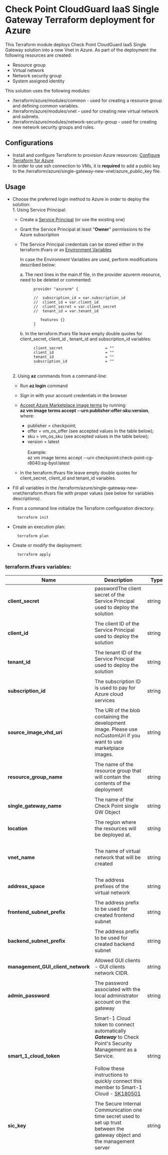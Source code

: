 # Check Point CloudGuard IaaS Single Gateway Terraform deployment for Azure

This Terraform module deploys Check Point CloudGuard IaaS Single Gateway solution into a new Vnet in Azure.
As part of the deployment the following resources are created:
- Resource group
- Virtual network
- Network security group
- System assigned identity


This solution uses the following modules:
- /terraform/azure/modules/common - used for creating a resource group and defining common variables.
- /terraform/azure/modules/vnet - used for creating new virtual network and subnets.
- /terraform/azure/modules/network-security-group - used for creating new network security groups and rules.


## Configurations
- Install and configure Terraform to provision Azure resources: [Configure Terraform for Azure](https://docs.microsoft.com/en-us/azure/virtual-machines/linux/terraform-install-configure)
- In order to use ssh connection to VMs, it is **required** to add a public key to the /terraform/azure/single-gateway-new-vnet/azure_public_key file.

## Usage
- Choose the preferred login method to Azure in order to deploy the solution:
    <br>1. Using Service Principal:
    - Create a [Service Principal](https://docs.microsoft.com/en-us/azure/active-directory/develop/howto-create-service-principal-portal) (or use the existing one) 
    - Grant the Service Principal at least "**Owner**" permissions to the Azure subscription<br>
    - The Service Principal credentials can be stored either in the terraform.tfvars or as [Environment Variables](https://www.terraform.io/docs/providers/azuread/guides/service_principal_client_secret.html)<br>
    
      In case the Environment Variables are used, perform modifications described below:<br>
      
       a. The next lines in the main.tf file, in the provider azurerm resource,  need to be deleted or commented:
            
                provider "azurerm" {
                 
                //  subscription_id = var.subscription_id
                //  client_id = var.client_id
                //  client_secret = var.client_secret
                //  tenant_id = var.tenant_id
                
                   features {}
                }
            
        b. In the terraform.tfvars file leave empty double quotes for client_secret, client_id , tenant_id and subscription_id variables:
        
                client_secret                   = ""
                client_id                       = ""
                tenant_id                       = ""
                subscription_id                 = "" 
        
    <br>2. Using **az** commands from a command-line:
    - Run  **az login** command 
    - Sign in with your account credentials in the browser
    - [Accept Azure Marketplace image terms](https://docs.microsoft.com/en-us/cli/azure/vm/image/terms?view=azure-cli-latest) by running:
     <br>**az vm image terms accept --urn publisher:offer:sku:version**, where:
        - publisher = checkpoint;
        - offer = vm_os_offer (see accepted values in the table below);
        - sku = vm_os_sku (see accepted values in the table below);
        - version = latest<br/>
    <br>Example:<br>
    az vm image terms accept --urn checkpoint:check-point-cg-r8040:sg-byol:latest
    
    - In the terraform.tfvars file leave empty double quotes for client_secret, client_id and tenant_id variables. 
 
- Fill all variables in the /terraform/azure/single-gateway-new-vnet/terraform.tfvars file with proper values (see below for variables descriptions).
- From a command line initialize the Terraform configuration directory:

        terraform init
- Create an execution plan:
 
        terraform plan
- Create or modify the deployment:
 
        terraform apply

### terraform.tfvars variables:
 | Name          | Description   | Type          | Allowed values |
 | ------------- | ------------- | ------------- | -------------  |
 | **client_secret** | passwordThe client secret of the Service Principal used to deploy the solution | string |
 |  |  |  |  |  |
 | **client_id** | The client ID of the Service Principal used to deploy the solution | string |
 |  |  |  |  |  |
 | **tenant_id** | The tenant ID of the Service Principal used to deploy the solution | string |
 |  |  |  |  |  |
 | **subscription_id** | The subscription ID is used to pay for Azure cloud services | string |
 |  |  |  |  |  |
 | **source_image_vhd_uri** | The URI of the blob containing the development image. Please use noCustomUri if you want to use marketplace images. | string | 
 |  |  |  |  |  |
 | **resource_group_name** | The name of the resource group that will contain the contents of the deployment | string | Resource group names only allow alphanumeric characters, periods, underscores, hyphens and parenthesis and cannot end in a period |
 |  |  |  |  |  |
 | **single_gateway_name** | The name of the Check Point single GW Object | string | Only alphanumeric characters are allowed, and the name must be 1-30 characters long |
 |  |  |  |  |  |
 | **location** | The region where the resources will be deployed at. | string | The full list of Azure regions can be found at https://azure.microsoft.com/regions |
 |  |  |  |  |  |
 | **vnet_name** | The name of virtual network that will be created | string | The name must begin with a letter or number, end with a letter, number or underscore, and may contain only letters, numbers, underscores, periods, or hyphens |
 |  |  |  |  |  |
 | **address_space** | The address prefixes of the virtual network | string | Valid CIDR block |
 |  |  |  |  |  |
 | **frontend_subnet_prefix** | The address prefix to be used for created frontend subnet | string | The subnets need to contain within the address space for this virtual network(defined by address_space variable) |
 |  |  |  |  |  |
 | **backend_subnet_prefix** | The address prefix to be used for created backend subnet | string | The subnets need to contain within the address space for this virtual network(defined by address_space variable) |
 |  |  |  |  |  |
 | **management_GUI_client_network** | Allowed GUI clients - GUI clients network CIDR. | string |
 |  |  |  |  |  |
 | **admin_password** | The password associated with the local administrator account on the gateway | string | Password must have 3 of the following: 1 lower case character, 1 upper case character, 1 number, and 1 special character |
 |  |  |  |  |  |
 | **smart_1_cloud_token** | Smart-1 Cloud token to connect automatically ***Gateway*** to Check Point's Security Management as a Service. <br/><br/> Follow these instructions to quickly connect this member to Smart-1 Cloud - [SK180501](https://supportcenter.checkpoint.com/supportcenter/portal?eventSubmit_doGoviewsolutiondetails=&solutionid=sk180501) | string | A valid token copied from the Connect Gateway screen in Smart-1 Cloud portal |  |
 |  |  |  |  |  |
 | **sic_key** | The Secure Internal Communication one time secret used to set up trust between the gateway object and the management server | string | Only alphanumeric characters are allowed, and the value must be 12-30 characters long |
 |  |  |  |  |  |
 | **vm_size** | Specifies the size of Virtual Machine | string | "Standard_DS2_v2", "Standard_DS3_v2", "Standard_DS4_v2", "Standard_DS5_v2", "Standard_F2s", "Standard_F4s", "Standard_F8s", "Standard_F16s", "Standard_D4s_v3", "Standard_D8s_v3", "Standard_D16s_v3", "Standard_D32s_v3", "Standard_D64s_v3", "Standard_E4s_v3", "Standard_E8s_v3", "Standard_E16s_v3", "Standard_E20s_v3", "Standard_E32s_v3", "Standard_E64s_v3", "Standard_E64is_v3", "Standard_F4s_v2", "Standard_F8s_v2", "Standard_F16s_v2", "Standard_F32s_v2", "Standard_F64s_v2", "Standard_M8ms", "Standard_M16ms", "Standard_M32ms", "Standard_M64ms", "Standard_M64s", "Standard_D2_v2", "Standard_D3_v2", "Standard_D4_v2", "Standard_D5_v2", "Standard_D11_v2", "Standard_D12_v2", "Standard_D13_v2", "Standard_D14_v2", "Standard_D15_v2", "Standard_F2", "Standard_F4", "Standard_F8", "Standard_F16", "Standard_D4_v3", "Standard_D8_v3", "Standard_D16_v3", "Standard_D32_v3", "Standard_D64_v3", "Standard_E4_v3", "Standard_E8_v3", "Standard_E16_v3", "Standard_E20_v3", "Standard_E32_v3", "Standard_E64_v3", "Standard_E64i_v3", "Standard_DS11_v2", "Standard_DS12_v2", "Standard_DS13_v2", "Standard_DS14_v2", "Standard_DS15_v2" |
 |  |  |  |  |  |
 | **disk_size** | Storage data disk size size(GB) | string | A number in the range 100 - 3995 (GB) |
 |  |  |  |  |  |
 | **vm_os_sku** | A sku of the image to be deployed | string |  "sg-byol" - BYOL license for R80.40 and above; <br/>"sg-ngtp" - NGTP PAYG license for R80.40 and above; <br/>"sg-ngtx" - NGTX PAYG license for R80.40 and above |
 |  |  |  |  |  |
 | **vm_os_offer** | The name of the image offer to be deployed | string | "check-point-cg-r8040"; <br/>"check-point-cg-r81"; <br/>"check-point-cg-r8110"; <br/>"check-point-cg-r8120"; |
 |  |  |  |  |  |
 | **os_version** | GAIA OS version | string | "R80.40"; <br/>"R81"; <br/>"R81.10"; <br/>"R81.20"; |
 |  |  |  |  |  |
 | **bootstrap_script** | An optional script to run on the initial boot | string | Bootstrap script example: <br/>"touch /home/admin/bootstrap.txt; echo 'hello_world' > /home/admin/bootstrap.txt" <br/>The script will create bootstrap.txt file in the /home/admin/ and add 'hello word' string into it |
 |  |  |  |  |  |
 | **allow_upload_download** | Automatically download Blade Contracts and other important data. Improve product experience by sending data to Check Point | boolean | true; <br/>false; |
 |  |  |  |  |  |
 | **authentication_type** | Specifies whether a password authentication or SSH Public Key authentication should be used | string | "Password"; <br/>"SSH Public Key"; |
 |  |  |  |  |  |
 | **enable_custom_metrics** | Indicates whether CloudGuard Metrics will be use for gateway monitoring. | boolean | true; <br/>false; |
 |  |  |  |  |  |
 | **admin_shell** | Enables to select different admin shells | string | /etc/cli.sh; <br/>/bin/bash; <br/>/bin/csh; <br/>/bin/tcsh; |
 |  |  |  |  |  |
 | **installation_type** | Enables to select installation type- gateway/standalone | string | gateway; <br/>standalone; |                                                                                                                                                                                                                                                                           | string | gateway; <br/>standalone; |


## Conditional creation
-  To enable CloudGuard metrics in order to send statuses and statistics collected from HA instances to the Azure Monitor service:
  ```
  enable_custom_metrics = true
  ```

## Example
    client_secret                   = "xxxxxxxxxxxxxxxxxxxxxxxxxxxxxxxxxx"
    client_id                       = "xxxxxxxxxxxxxxxxxxxxxxxxxxxxxxxxxx"
    tenant_id                       = "xxxxxxxxxxxxxxxxxxxxxxxxxxxxxxxxxx"
    subscription_id                 = "xxxxxxxxxxxxxxxxxxxxxxxxxxxxxxxxxx"
    source_image_vhd_uri            = "noCustomUri"
    resource_group_name             = "checkpoint-single-gw-terraform"
    single_gateway_name             = "checkpoint-single-gw-terraform"
    location                        = "eastus"
    vnet_name                       = "checkpoint-single-gw-vnet"
    address_space                   = "10.0.0.0/16"
    frontend_subnet_prefix          = "10.0.1.0/24"
    backend_subnet_prefix           = "10.0.2.0/24"
    management_GUI_client_network   = "0.0.0.0/0"
    admin_password                  = "xxxxxxxxxxxx"
    smart_1_cloud_token             = "xxxxxxxxxxxx"
    sic_key                         = "xxxxxxxxxxxx"
    vm_size                         = "Standard_D3_v2"
    disk_size                       = "110"
    vm_os_sku                       = "sg-byol"
    vm_os_offer                     = "check-point-cg-r8110"
    os_version                      = "R81.10"
    bootstrap_script                = "touch /home/admin/bootstrap.txt; echo 'hello_world' > /home/admin/bootstrap.txt"
    allow_upload_download           = true
    authentication_type             = "Password"
    enable_custom_metrics           = true
    admin_shell                     = "/etc/cli.sh"
    installation_type               = "gateway"
    
## Revision History
In order to check the template version refer to the [sk116585](https://supportcenter.checkpoint.com/supportcenter/portal?eventSubmit_doGoviewsolutiondetails=&solutionid=sk116585)

| Template Version | Description   |
| ---------------- | ------------- |


## License

See the [LICENSE](../../LICENSE) file for details

